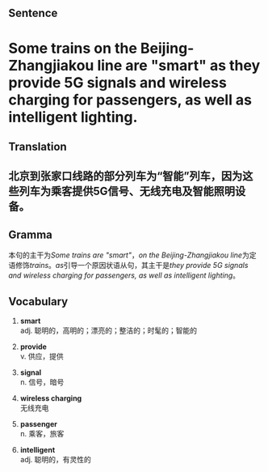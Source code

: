 ## Sentence

<h1>Some trains on the Beijing-Zhangjiakou line are "smart" as they provide 5G signals and wireless charging for passengers, as well as intelligent lighting.</h1>

## Translation

<h2>北京到张家口线路的部分列车为“智能”列车，因为这些列车为乘客提供5G信号、无线充电及智能照明设备。</h2>

## Gramma     

本句的主干为*Some trains are "smart"*，*on the Beijing-Zhangjiakou line*为定语修饰*trains*。*as*引导一个原因状语从句，其主干是*they provide 5G signals and wireless charging for passengers, as well as intelligent lighting*。       

## Vocabulary   

1. **smart**     
adj. 聪明的，高明的；漂亮的；整洁的；时髦的；智能的       

2. **provide**        
v. 供应，提供          

3. **signal**        
n. 信号，暗号         

4. **wireless charging**         
无线充电        

5. **passenger**        
n. 乘客，旅客          

6. **intelligent**        
adj. 聪明的，有灵性的        


